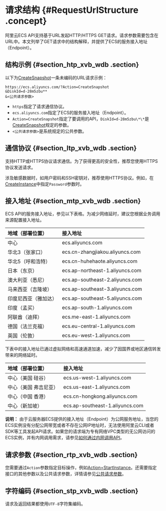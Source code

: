 # 请求结构 {#RequestUrlStructure .concept}

阿里云ECS API支持基于URL发起HTTP/HTTPS GET请求。请求参数需要包含在URL中。本文列举了GET请求中的结构解释，并提供了ECS的服务接入地址（Endpoint）。

## 结构示例 {#section_htp_xvb_wdb .section}

以下为[CreateSnapshot](cn.zh-CN/API参考/快照/CreateSnapshot.md#)一条未编码的URL请求示例：

``` {#codeblock_7sa_wk4_15q}
https://ecs.aliyuncs.com/?Action=CreateSnapshot
&DiskId=d-28m5zbu**
&<公共请求参数>
```

-   `https`指定了请求通信协议。
-   `ecs.aliyuncs.com`指定了ECS的服务接入地址（Endpoint）。
-   `Action=CreateSnapshot`指定了要调用的API，`DiskId=d-28m5zbu\*\*`是[CreateSnapshot](cn.zh-CN/API参考/快照/CreateSnapshot.md#)规定的参数。
-   `<公共请求参数>`是系统规定的公共参数。

## 通信协议 {#section_ltp_xvb_wdb .section}

支持HTTP或HTTPS协议请求通信。为了获得更高的安全性，推荐您使用HTTPS协议发送请求。

涉及敏感数据时，如用户密码和SSH密钥对，推荐使用HTTPS协议。例如，在[CreateInstance](cn.zh-CN/API参考/实例/CreateInstance.md#)中指定`Password`参数时。

## 接入地址 {#section_mtp_xvb_wdb .section}

ECS API的服务接入地址，参见以下表格。为减少网络延时，建议您根据业务调用来源配置接入地址。

|地域（部署位置）|接入地址|
|:-------|:---|
|中心|ecs.aliyuncs.com|
|华北3（张家口）|ecs.cn-zhangjiakou.aliyuncs.com|
|华北5（呼和浩特）|ecs.cn-huhehaote.aliyuncs.com|
|日本（东京）|ecs.ap-northeast-1.aliyuncs.com|
|澳大利亚（悉尼）|ecs.ap-southeast-2.aliyuncs.com|
|马来西亚（吉隆坡）|ecs.ap-southeast-3.aliyuncs.com|
|印度尼西亚（雅加达）|ecs.ap-southeast-5.aliyuncs.com|
|印度（孟买）|ecs.ap-south-1.aliyuncs.com|
|阿联酋（迪拜）|ecs.me-east-1.aliyuncs.com|
|德国（法兰克福）|ecs.eu-central-1.aliyuncs.com|
|英国（伦敦）|ecs.eu-west-1.aliyuncs.com|

下表中的接入地址已通过虚拟网络和高速通道加速，减少了因国界或地区通信转发带来的网络延时。

|地域（部署位置）|接入地址|
|:-------|:---|
|中心（美国 硅谷）|ecs.us-west-1.aliyuncs.com|
|中心（美国 弗吉尼亚）|ecs.us-east-1.aliyuncs.com|
|中心（中国 香港）|ecs.cn-hongkong.aliyuncs.com|
|中心（新加坡）|ecs.ap-southeast-1.aliyuncs.com|

**说明：** 由于云服务器ECS提供的接入地址（Endpoint）为公网服务地址，当您的ECS实例没有分配公网带宽或者不存在公网IP地址时，无法使用阿里云CLI或者SDK等工具发起API请求。如果您的请求端为专有网络VPC类型的无公网访问的ECS实例，并有内网调用需求，请参见[如何通过内网调用API](cn.zh-CN/API参考/附录/如何通过内网调用API.md#)。

## 请求参数 {#section_rtp_xvb_wdb .section}

您需要通过`Action`参数指定目标操作，例如[Action=StartInstance](cn.zh-CN/API参考/实例/StartInstance.md#)。还需要指定接口的其他参数以及公共请求参数，详情请参见[公共请求参数](cn.zh-CN/API参考/HTTP调用方式/公共参数.md#commonRequestParameters)。

## 字符编码 {#section_stp_xvb_wdb .section}

请求及返回结果都使用`UTF-8`字符集编码。

